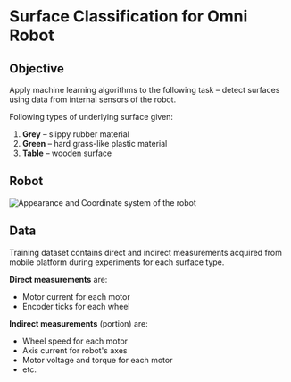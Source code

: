 
# Surface Classification for Omni Robot

## Objective

Apply machine learning algorithms to the following task – detect surfaces using data from internal sensors of the robot.

Following types of underlying surface given:

1. **Grey** – slippy rubber material
2. **Green** – hard grass-like plastic material
3. **Table** – wooden surface

## Robot

![Appearance and Coordinate system of the robot](https://user-images.githubusercontent.com/35947176/216916408-7a03bd91-a63a-4992-a56d-6c8579ca362e.png)

## Data

Training dataset contains direct and indirect measurements acquired from mobile platform during experiments for each surface type.

**Direct measurements** are:

- Motor current for each motor
- Encoder ticks for each wheel

**Indirect measurements** (portion) are:

- Wheel speed for each motor
- Axis current for robot's axes
- Motor voltage and torque for each motor
- etc.



